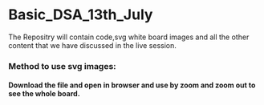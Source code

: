 # Basic_DSA_13th_July
The Repositry will contain code,svg white board images and all the other content that we have discussed in the live session.

### Method to use svg images:  
#### Download the file and open in browser and use by zoom and zoom out to see the whole board.
